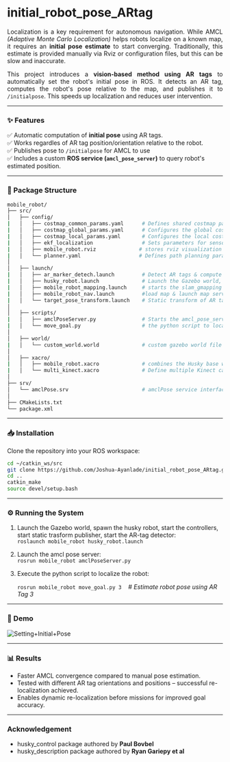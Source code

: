 # initial_robot_pose_ARtag

<p align="justify">
Localization is a key requirement for autonomous navigation. While AMCL <i>(Adaptive Monte Carlo Localization)</i> helps robots localize on a known map, it requires an <b>initial pose estimate</b> to start converging. Traditionally, this estimate is provided manually via Rviz or configuration files, but this can be slow and inaccurate.
</p>
<p align="justify">
This project introduces a <b>vision-based method using AR tags</b> to automatically set the robot's initial pose in ROS. It detects an AR tag, computes the robot's pose relative to the map, and publishes it to <code>/initialpose</code>. This speeds up localization and reduces user intervention.
</p>

---

### ✨ Features
✅ Automatic computation of **initial pose** using AR tags.  
✅ Works regardles of AR tag position/orientation relative to the robot.  
✅ Publishes pose to `/initialpose` for AMCL to use  
✅ Includes a custom **ROS service (`amcl_pose_server`)** to query robot's estimated position.  

---

### 📂 Package Structure
```bash
mobile_robot/
├── src/  
│   ├── config/         
|   │   ├── costmap_common_params.yaml      # Defines shared costmap parameters  
|   │   ├── costmap_global_params.yaml      # Configures the global costmap for long-term path planning
|   │   ├── costmap_local_params.yaml       # Configures the local costmap for real-time obstacle avoidance  
|   │   ├── ekf_localization                # Sets parameters for sensor fusion using an extended kalman filter
|   │   ├── mobile_robot.rviz              # stores rviz visualization settings for the robot and its environment
|   │   └── planner.yaml                   # Defines path planning parameters
│   
│   ├── launch/            
|   │   ├── ar_marker_detech.launch         # Detect AR tags & compute poses wrt base link  
|   │   ├── husky_robot.launch              # Launch the Gazebo world, spawn the husky robot, start the controllers, start static trasform publisher, start the AR-tag detector
|   │   ├── mobile_robot_mapping.launch     # starts the slam_gmapping node for SLAM  
|   │   ├── mobile_robot_nav.launch         #load map & launch map server, launch amcl and move_base
|   │   └── target_pose_transform.launch    # Static transform of AR tag frames (linear & rotational) 
│
│   ├── scripts/            
|   │   ├── amclPoseServer.py               # Starts the amcl_pose_server service, returns the robot's pose estimate
|   │   └── move_goal.py                    # the python script to localize the robot
│
│   ├── world/            
|   │   └── custom_world.world              # custom gazebo world file
│
│   ├── xacro/             
|   │   ├── mobile_robot.xacro              # combines the Husky base with a kinect camera mounted on it
|   │   └── multi_kinect.xacro              # Define multiple Kinect camera models  
│
├── srv/                                  
│   └── amclPose.srv                        # amclPose service interface
│
├── CMakeLists.txt                            
└── package.xml

```

---

### 📥 Installation
Clone the repository into your ROS workspace:
```bash
cd ~/catkin_ws/src
git clone https://github.com/Joshua-Ayanlade/initial_robot_pose_ARtag.git
cd ..
catkin_make
source devel/setup.bash
```

---
### ⚙️ Running the System
   
1. Launch the Gazebo world, spawn the husky robot, start the controllers, start static trasform publisher, start the AR-tag detector:  
   `roslaunch mobile_robot husky_robot.launch`

2. Launch the amcl pose server:  
   `rosrun mobile_robot amclPoseServer.py`

3. Execute the python script to localize the robot:
   
   `rosrun mobile_robot move_goal.py 3`&nbsp;&nbsp;&nbsp;&nbsp;# *Estimate robot pose using AR Tag 3* 

---
### 🎥 Demo
![Setting+Initial+Pose](https://github.com/user-attachments/assets/80a1af2f-8d2e-4e95-973e-8223f586e352)


---
### 📊 Results
- Faster AMCL convergence compared to manual pose estimation.
- Tested with different AR tag orientations and positions – successful re-localization achieved.
- Enables dynamic re-localization before missions for improved goal accuracy.
  
---
### Acknowledgement
- husky_control package authored by **Paul Bovbel**
- husky_description package authored by **Ryan Gariepy et al**
